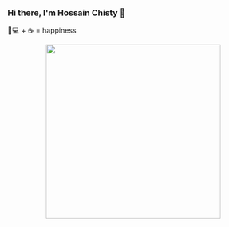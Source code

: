 ### Hi there, I'm Hossain Chisty 👋
👨💻 + ☕ = happiness



<p align='center'>
  <a href="#"><img src="https://github-readme-stats.vercel.app/api?username=hossainchisty&show_icons=true&count_private=true&theme=dark" width="350"></a>
</p>




